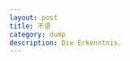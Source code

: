 ---layout: posttitle: 不语category: dumpdescription: Die Erkenntnis.---[Mukosame]:    http://mukosame.github.io  "Mukosame"